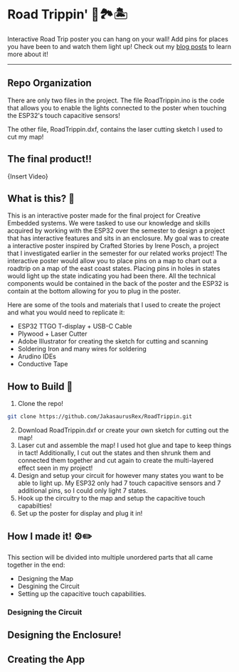 # Road Trippin' 🚗🏞🏝
Interactive Road Trip poster you can hang on your wall! Add pins for places you have been to and watch them light up! Check out my [blog posts](https://jakasaurusrex.github.io/CakeBlog/) to learn more about it! 

***

## Repo Organization

There are only two files in the project. The file RoadTrippin.ino is the code that allows you to enable the lights connected to the poster when touching the ESP32's touch capacitive sensors! 

The other file, RoadTrippin.dxf, contains the laser cutting sketch I used to cut my map!

## The final product!!

{Insert Video}

## What is this? 🎨

This is an interactive poster made for the final project for Creative Embedded systems. We were tasked to use our knowledge and skills acquired by working with the ESP32 over the semester to design a project that has interactive features and sits in an enclosure. My goal was to create a interactive poster inspired by Crafted Stories by Irene Posch, a project that I investigated earlier in the semester for our related works project! The interactive poster would allow you to place pins on a map to chart out a roadtrip on a map of the east coast states. Placing pins in holes in states would light up the state indicating you had been there. All the technical components would be contained in the back of the poster and the ESP32 is contain at the bottom allowing for you to plug in the poster.

Here are some of the tools and materials that I used to create the project and what you would need to replicate it:  
- ESP32 TTGO T-display + USB-C Cable
- Plywood + Laser Cutter
- Adobe Illustrator for creating the sketch for cutting and scanning
- Soldering Iron and many wires for soldering
- Arudino IDEs
- Conductive Tape

## How to Build 🔨
1. Clone the repo!
```bash
git clone https://github.com/JakasaurusRex/RoadTrippin.git
```
2.  Download RoadTrippin.dxf or create your own sketch for cutting out the map!
3.  Laser cut and assemble the map! I used hot glue and tape to keep things in tact! Additionally, I cut out the states and then shrunk them and connected them together and cut again to create the multi-layered effect seen in my project!
4.  Design and setup your circuit for however many states you want to be able to light up. My ESP32 only had 7 touch capacitive sensors and 7 additional pins, so I could only light 7 states. 
5.  Hook up the circuitry to the map and setup the capacitive touch capabilties!
6.  Set up the poster for display and plug it in!


## How I made it! ⚙️✏️

This section will be divided into multiple unordered parts that all came together in the end:
- Designing the Map
- Desgining the Circuit
- Setting up the capacitive touch capabilities.


### Designing the Circuit



## Designing the Enclosure!





## Creating the App 




